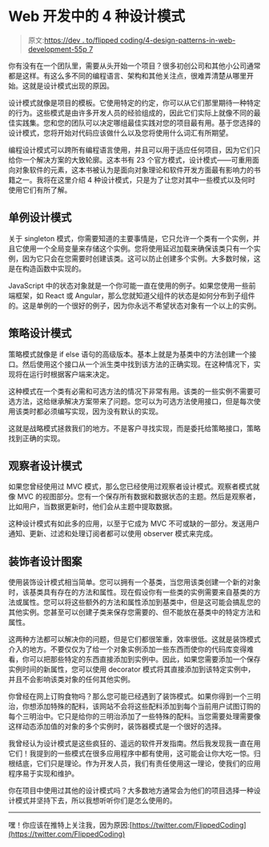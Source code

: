 # Web 开发中的 4 种设计模式

> 原文:[https://dev . to/flipped coding/4-design-patterns-in-web-development-55p 7](https://dev.to/flippedcoding/4-design-patterns-in-web-development-55p7)

你有没有在一个团队里，需要从头开始一个项目？很多初创公司和其他小公司通常都是这样。有这么多不同的编程语言、架构和其他关注点，很难弄清楚从哪里开始。这就是设计模式出现的原因。

设计模式就像是项目的模板。它使用特定的约定，你可以从它们那里期待一种特定的行为。这些模式是由许多开发人员的经验组成的，因此它们实际上就像不同的最佳实践集。您和您的团队可以决定哪组最佳实践对您的项目最有用。基于您选择的设计模式，您将开始对代码应该做什么以及您将使用什么词汇有所期望。

编程设计模式可以跨所有编程语言使用，并且可以用于适应任何项目，因为它们只给你一个解决方案的大致轮廓。这本书有 23 个官方模式，设计模式——可重用面向对象软件的元素，这本书被认为是面向对象理论和软件开发方面最有影响力的书籍之一。我将在这里介绍 4 种设计模式，只是为了让您对其中一些模式以及何时使用它们有所了解。

## [](#singleton-design-pattern)单例设计模式

关于 singleton 模式，你需要知道的主要事情是，它只允许一个类有一个实例，并且它使用一个全局变量来存储这个实例。您将使用延迟加载来确保该类只有一个实例，因为它只会在您需要时创建该类。这可以防止创建多个实例。大多数时候，这是在构造函数中实现的。

JavaScript 中的状态对象就是一个你可能一直在使用的例子。如果您使用一些前端框架，如 React 或 Angular，那么您就知道父组件的状态是如何分布到子组件的。这是单例的一个很好的例子，因为你永远不希望状态对象有一个以上的实例。

## [](#strategy-design-pattern)策略设计模式

策略模式就像是 if else 语句的高级版本。基本上就是为基类中的方法创建一个接口。然后使用这个接口从一个派生类中找到该方法的正确实现。在这种情况下，实现将在运行时根据客户端来决定。

这种模式在一个类有必需和可选方法的情况下非常有用。该类的一些实例不需要可选方法，这给继承解决方案带来了问题。您可以为可选方法使用接口，但是每次使用该类时都必须编写实现，因为没有默认的实现。

这就是战略模式拯救我们的地方。不是客户寻找实现，而是委托给策略接口，策略找到正确的实现。

## [](#observer-design-pattern)观察者设计模式

如果您曾经使用过 MVC 模式，那么您已经使用过观察者设计模式。观察者模式就像 MVC 的视图部分。您有一个保存所有数据和数据状态的主题。然后是观察者，比如用户，当数据更新时，他们会从主题中提取数据。

这种设计模式有如此多的应用，以至于它成为 MVC 不可或缺的一部分。发送用户通知、更新、过滤和处理订阅者都可以使用 observer 模式来完成。

## [](#decorator-design-pattern)装饰者设计图案

使用装饰设计模式相当简单。您可以拥有一个基类，当您用该类创建一个新的对象时，该基类具有存在的方法和属性。现在假设你有一些类的实例需要来自基类的方法或属性。您可以将这些额外的方法和属性添加到基类中，但是这可能会搞乱您的其他实例。您甚至可以创建子类来保存您需要的、但不能放在基类中的特定方法和属性。

这两种方法都可以解决你的问题，但是它们都很笨重，效率很低。这就是装饰模式介入的地方。不要仅仅为了给一个对象实例添加一些东西而使你的代码库变得难看，你可以把那些特定的东西直接添加到实例中。因此，如果您需要添加一个保存实例时间的新属性，您可以使用 decorator 模式将其直接添加到该特定实例中，并且不会影响该类对象的任何其他实例。

你曾经在网上订购食物吗？那么您可能已经遇到了装饰模式。如果你得到一个三明治，你想添加特殊的配料，该网站不会将这些配料添加到每个当前用户试图订购的每个三明治中。它只是给你的三明治添加了一些特殊的配料。当您需要处理需要像这样动态添加值的对象的多个实例时，装饰器模式是一个很好的选择。

我曾经认为设计模式是这些疯狂的、遥远的软件开发指南。然后我发现我一直在用它们！我提到的一些模式在很多应用程序中都有使用，这可能会让你大吃一惊。归根结底，它们只是理论。作为开发人员，我们有责任使用这一理论，使我们的应用程序易于实现和维护。

你在项目中使用过其他的设计模式吗？大多数地方通常会为他们的项目选择一种设计模式并坚持下去，所以我想听听你们是怎么使用的。

* * *

嘿！你应该在推特上关注我，因为原因:[https://twitter.com/FlippedCoding](https://twitter.com/FlippedCoding)